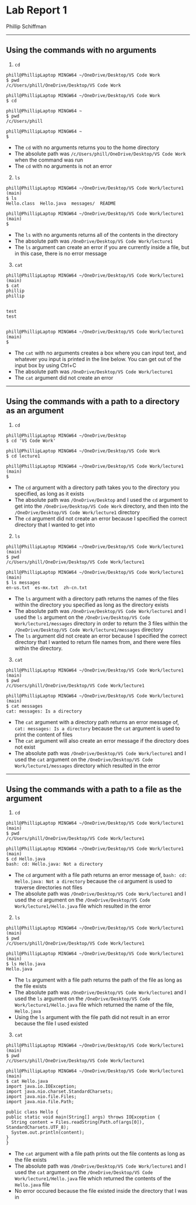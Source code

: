 # **Lab Report 1**
Phillip Schiffman
***
## Using the commands with no arguments
1. `cd`
```
phill@PhillipLaptop MINGW64 ~/OneDrive/Desktop/VS Code Work
$ pwd
/c/Users/phill/OneDrive/Desktop/VS Code Work

phill@PhillipLaptop MINGW64 ~/OneDrive/Desktop/VS Code Work
$ cd

phill@PhillipLaptop MINGW64 ~
$ pwd
/c/Users/phill

phill@PhillipLaptop MINGW64 ~
$
```
- The `cd` with no arguments returns you to the home directory
- The absolute path was `/c/Users/phill/OneDrive/Desktop/VS Code Work` when the command was run
- The `cd` with no arguments is not an error

2. `ls`
```
phill@PhillipLaptop MINGW64 ~/OneDrive/Desktop/VS Code Work/lecture1 (main)
$ ls
Hello.class  Hello.java  messages/  README

phill@PhillipLaptop MINGW64 ~/OneDrive/Desktop/VS Code Work/lecture1 (main)
$
```
- The `ls` with no arguments returns all of the contents in the directory
- The absolute path was `/OneDrive/Desktop/VS Code Work/lecture1`
- The `ls` argument can create an error if you are currently inside a file, but in this case, there is no error message

3. `cat`
```
phill@PhillipLaptop MINGW64 ~/OneDrive/Desktop/VS Code Work/lecture1 (main)
$ cat
phillip
phillip


test
test


phill@PhillipLaptop MINGW64 ~/OneDrive/Desktop/VS Code Work/lecture1 (main)
$
```

- The `cat` with no arguments creates a box where you can input text, and whatever you input is printed in the line below. You can get out of the input box by using Ctrl+C
- The absolute path was `/OneDrive/Desktop/VS Code Work/lecture1`
- The `cat` argument did not create an error

***

## Using the commands with a path to a directory as an argument
1. `cd`
```
phill@PhillipLaptop MINGW64 ~/OneDrive/Desktop
$ cd 'VS Code Work'

phill@PhillipLaptop MINGW64 ~/OneDrive/Desktop/VS Code Work
$ cd lecture1

phill@PhillipLaptop MINGW64 ~/OneDrive/Desktop/VS Code Work/lecture1 (main)
$
```

- The `cd` argument with a directory path takes you to the directory you specified, as long as it exists
- The absolute path was `/OneDrive/Desktop` and I used the `cd` argument to get into the `/OneDrive/Desktop/VS Code Work` directory, and then into the `/OneDrive/Desktop/VS Code Work/lecture1` directory
- The `cd` argument did not create an error because I specified the correct directory that I wanted to get into

2. `ls`
```
phill@PhillipLaptop MINGW64 ~/OneDrive/Desktop/VS Code Work/lecture1 (main)
$ pwd
/c/Users/phill/OneDrive/Desktop/VS Code Work/lecture1

phill@PhillipLaptop MINGW64 ~/OneDrive/Desktop/VS Code Work/lecture1 (main)
$ ls messages
en-us.txt  es-mx.txt  zh-cn.txt
```

- The `ls` argument with a directory path returns the names of the files within the directory you specified as long as the directory exists
- The absolute path was `/OneDrive/Desktop/VS Code Work/lecture1` and I used the `ls` argument on the `/OneDrive/Desktop/VS Code Work/lecture1/messages` directory in order to return the 3 files within the `/OneDrive/Desktop/VS Code Work/lecture1/messages` directory
- The `ls` argument did not create an error because I specified the correct directory that I wanted to return file names from, and there were files within the directory.

3. `cat`
```
phill@PhillipLaptop MINGW64 ~/OneDrive/Desktop/VS Code Work/lecture1 (main)
$ pwd
/c/Users/phill/OneDrive/Desktop/VS Code Work/lecture1

phill@PhillipLaptop MINGW64 ~/OneDrive/Desktop/VS Code Work/lecture1 (main)
$ cat messages
cat: messages: Is a directory
```

- The `cat` argument with a directory path returns an error message of, `cat: messages: Is a directory` because the `cat` argument is used to print the content of files
- The  `cat` argument will also create an error message if the directory does not exist
- The absolute path was `/OneDrive/Desktop/VS Code Work/lecture1` and I used the `cat` argument on the `/OneDrive/Desktop/VS Code Work/lecture1/messages` directory which resulted in the error

***

## Using the commands with a path to a file as the argument
1. `cd`

```
phill@PhillipLaptop MINGW64 ~/OneDrive/Desktop/VS Code Work/lecture1 (main)
$ pwd
/c/Users/phill/OneDrive/Desktop/VS Code Work/lecture1  

phill@PhillipLaptop MINGW64 ~/OneDrive/Desktop/VS Code Work/lecture1 (main)
$ cd Hello.java
bash: cd: Hello.java: Not a directory
```

- The `cd` argument with a file path returns an error message of, `bash: cd: Hello.java: Not a directory` because the `cd` argument is used to traverse directories not files
- The absolute path was `/OneDrive/Desktop/VS Code Work/lecture1` and I used the `cd` argument on the `/OneDrive/Desktop/VS Code Work/lecture1/Hello.java` file which resulted in the error

2. `ls`

```
phill@PhillipLaptop MINGW64 ~/OneDrive/Desktop/VS Code Work/lecture1 (main)
$ pwd
/c/Users/phill/OneDrive/Desktop/VS Code Work/lecture1  

phill@PhillipLaptop MINGW64 ~/OneDrive/Desktop/VS Code Work/lecture1 (main)
$ ls Hello.java
Hello.java
```

- The `ls` argument with a file path returns the path of the file as long as the file exists
- The absolute path was `/OneDrive/Desktop/VS Code Work/lecture1` and I used the `ls` argument on the `/OneDrive/Desktop/VS Code Work/lecture1/Hello.java` file which returned the name of the file, `Hello.java`
- Using the `ls` argument with the file path did not result in an error because the file I used existed

3. `cat`

  ```
  phill@PhillipLaptop MINGW64 ~/OneDrive/Desktop/VS Code Work/lecture1 (main)
$ pwd
/c/Users/phill/OneDrive/Desktop/VS Code Work/lecture1  

phill@PhillipLaptop MINGW64 ~/OneDrive/Desktop/VS Code Work/lecture1 (main)
$ cat Hello.java
import java.io.IOException;
import java.nio.charset.StandardCharsets;
import java.nio.file.Files;
import java.nio.file.Path;

public class Hello {
  public static void main(String[] args) throws IOException {
    String content = Files.readString(Path.of(args[0]), StandardCharsets.UTF_8);
    System.out.println(content);
  }
}
  ```

- The `cat` argument with a file path prints out the file contents as long as the file exists
- The absolute path was `/OneDrive/Desktop/VS Code Work/lecture1` and I used the `cat` argument on the `/OneDrive/Desktop/VS Code Work/lecture1/Hello.java` file which returned the contents of the `Hello.java` file
- No error occured because the file existed inside the directory that I was in




